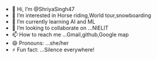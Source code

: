 - 👋 Hi, I’m @ShriyaSingh47
- 👀 I’m interested in Horse riding,World tour,snowboarding 
- 🌱 I’m currently learning AI and ML
- 💞️ I’m looking to collaborate on ...NIELIT 
- 📫 How to reach me ...Gmail,github,Google map
- 😄 Pronouns: ...she/her
- ⚡ Fun fact: ...Silence everywhere!

<!---
ShriyaSingh47/ShriyaSingh47 is a ✨ special ✨ repository because its `README.md` (this file) appears on your GitHub profile.
You can click the Preview link to take a look at your changes.
--->
